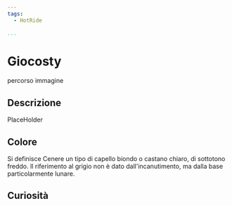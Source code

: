 ```yaml
---
tags:
  - HotRide

...
```


# Giocosty

percorso immagine

## Descrizione

PlaceHolder

## Colore

Si definisce Cenere un tipo di capello biondo o castano chiaro, di sottotono freddo. Il riferimento al grigio non è dato dall'incanutimento, ma dalla base particolarmente lunare.

## Curiosità
